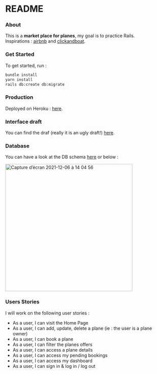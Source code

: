 # README

### About
This is a **market place for planes**, my goal is to practice Rails.<br>
Inspirations : [airbnb](https://www.clickandboat.com/) and [clickandboat](https://www.airbnb.com/).<br>

### Get Started
To get started, run : 
```sh
bundle install
yarn install
rails db:create db:migrate
```

### Production
Deployed on Heroku : [here](https://clickandfly.herokuapp.com/).

### Interface draft
You can find the draf (really it is an ugly draft!) [here](https://miro.com/app/board/uXjVOd4amUQ=/).

### Database
You can have a look at the DB schema [here](https://kitt.lewagon.com/db/48003) or below :

<img width="400" alt="Capture d’écran 2021-12-06 à 14 04 56" src="https://user-images.githubusercontent.com/60131956/144851026-389e4d77-9885-4daf-8f24-ac4271831dd0.png">

### Users Stories
I will work on the following user stories : 
  - As a user, I can visit the Home Page
  - As a user, I can add, update, delete a plane (ie : the user is a plane owner)
  - As a user, I can book a plane
  - As a user, I can filter the planes offers
  - As a user, I can access a plane details 
  - As a user, I can access my pending bookings
  - As a user, I can access my dashboard
  - As a user, I can sign in & log in / log out
